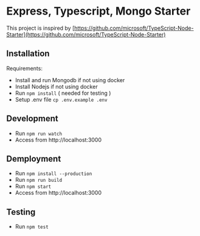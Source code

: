 # Express, Typescript, Mongo Starter

This project is inspired by [https://github.com/microsoft/TypeScript-Node-Starter](https://github.com/microsoft/TypeScript-Node-Starter)

## Installation

Requirements:

- Install and run Mongodb if not using docker
- Install Nodejs if not using docker
- Run ```npm install``` ( needed for testing )
- Setup .env file ```cp .env.example .env```

## Development

- Run ```npm run watch```
- Access from http://localhost:3000

## Demployment

- Run ```npm install --production```
- Run ```npm run build```
- Run ```npm start```
- Access from http://localhost:3000

## Testing

- Run ```npm test```